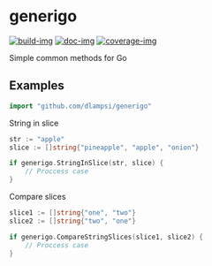 # generigo 

[![build-img]][build-url]
[![doc-img]][doc-url]
[![coverage-img]][coverage-url]

Simple common methods for Go

## Examples

```go
import "github.com/dlampsi/generigo"
```

String in slice

```go
str := "apple"
slice := []string{"pineapple", "apple", "onion"}

if generigo.StringInSlice(str, slice) {
    // Proccess case
}
```

Compare slices

```go
slice1 := []string{"one", "two"}
slice2 := []string{"two", "one"}

if generigo.CompareStringSlices(slice1, slice2) {
    // Proccess case
}
```

[build-img]: https://github.com/dlampsi/generigo/workflows/build/badge.svg
[build-url]: https://github.com/dlampsi/generigo/actions
[coverage-img]: https://codecov.io/gh/dlampsi/generigo/branch/main/graph/badge.svg
[coverage-url]: https://codecov.io/gh/dlampsi/generigo
[doc-img]: https://pkg.go.dev/badge/dlampsi/generigo
[doc-url]: https://pkg.go.dev/github.com/dlampsi/generigo